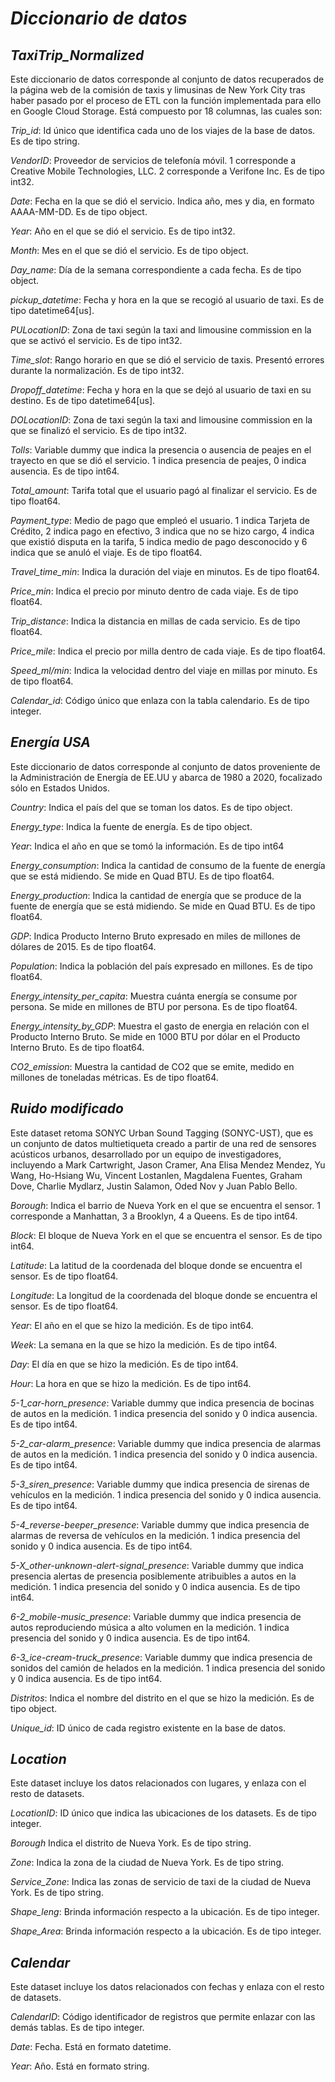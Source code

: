 # *Diccionario de datos*

## *TaxiTrip_Normalized*
Este diccionario de datos corresponde al conjunto de datos recuperados de la página web de la comisión de taxis y limusinas de New York City tras haber pasado por el proceso de ETL con la función implementada para ello en Google Cloud Storage. Está compuesto por 18 columnas, las cuales son:

*Trip_id*: 
Id único que identifica cada uno de los viajes de la base de datos. Es de tipo string.

*VendorID*:
Proveedor de servicios de telefonía móvil. 1 corresponde a Creative Mobile Technologies, LLC. 2 corresponde a Verifone Inc. Es de tipo int32. 

*Date*:
Fecha en la que se dió el servicio. Indica año, mes y dia, en formato AAAA-MM-DD. Es de tipo object. 

*Year*:
Año en el que se dió el servicio. Es de tipo int32. 

*Month*:
Mes en el que se dió el servicio. Es de tipo object. 

*Day_name*:
Día de la semana correspondiente a cada fecha. Es de tipo object. 

*pickup_datetime*:
Fecha y hora en la que se recogió al usuario de taxi. Es de tipo datetime64[us].

*PULocationID*:
Zona de taxi según la taxi and limousine commission en la que se activó el servicio. Es de tipo int32.

*Time_slot*: 
Rango horario en que se dió el servicio de taxis. Presentó errores durante la normalización. Es de tipo int32.

*Dropoff_datetime*:
Fecha y hora en la que se dejó al usuario de taxi en su destino. Es de tipo datetime64[us].

*DOLocationID*:
Zona de taxi según la taxi and limousine commission en la que se finalizó el servicio. Es de tipo int32.

*Tolls*:
Variable dummy que indica la presencia o ausencia de peajes en el trayecto en que se dió el servicio. 1 indica presencia de peajes, 0 indica ausencia. Es de tipo int64.

*Total_amount*:
Tarifa total que el usuario pagó al finalizar el servicio. Es de tipo float64.

*Payment_type*:
Medio de pago que empleó el usuario. 1 indica Tarjeta de Crédito, 2 indica pago en efectivo, 3 indica que no se hizo cargo, 4 indica que existió disputa en la tarifa, 5 indica medio de pago desconocido y 6 indica que se anuló el viaje. Es de tipo float64.

*Travel_time_min*:
Indica la duración del viaje en minutos. Es de tipo float64.

*Price_min*:
Indica el precio por minuto dentro de cada viaje. Es de tipo float64.

*Trip_distance*:
Indica la distancia en millas de cada servicio. Es de tipo float64.

*Price_mile*:
Indica el precio por milla dentro de cada viaje. Es de tipo float64.

*Speed_ml/min*:
Indica la velocidad dentro del viaje en millas por minuto. Es de tipo float64. 

*Calendar_id*:
Código único que enlaza con la tabla calendario. Es de tipo integer.

## *Energía USA*
Este diccionario de datos corresponde al conjunto de datos proveniente de la Administración de Energía de EE.UU y abarca de 1980 a 2020, focalizado sólo en Estados Unidos. 

*Country*:
Indica el país del que se toman los datos. Es de tipo object.

*Energy_type*:
Indica la fuente de energía. Es de tipo object.

*Year*:
Indica el año en que se tomó la información. Es de tipo int64

*Energy_consumption*: 
Indica la cantidad de consumo de la fuente de energía que se está midiendo. Se mide en Quad BTU. Es de tipo float64.

*Energy_production*:
Indica la cantidad de energía que se produce de la fuente de energía que se está midiendo. Se mide en Quad BTU. Es de tipo float64.

*GDP*:
Indica Producto Interno Bruto expresado en miles de millones de dólares de 2015. Es de tipo float64. 

*Population*:
Indica la población del país expresado en millones. Es de tipo float64.

*Energy_intensity_per_capita*:
Muestra cuánta energía se consume por persona. Se mide en millones de BTU por persona. Es de tipo float64.

*Energy_intensity_by_GDP*:
Muestra el gasto de energia en relación con el Producto Interno Bruto. Se mide en 1000 BTU por dólar en el Producto Interno Bruto. Es de tipo float64.

*CO2_emission*: 
Muestra la cantidad de CO2 que se emite, medido en millones de toneladas métricas. Es de tipo float64. 

## *Ruido modificado*
Este dataset retoma SONYC Urban Sound Tagging (SONYC-UST), que es un conjunto de datos multietiqueta creado a partir de una red de sensores acústicos urbanos, desarrollado por un equipo de investigadores, incluyendo a Mark Cartwright, Jason Cramer, Ana Elisa Mendez Mendez, Yu Wang, Ho-Hsiang Wu, Vincent Lostanlen, Magdalena Fuentes, Graham Dove, Charlie Mydlarz, Justin Salamon, Oded Nov y Juan Pablo Bello.

*Borough*:
Indica el barrio de Nueva York en el que se encuentra el sensor. 1 corresponde a Manhattan, 3 a Brooklyn, 4 a Queens. Es de tipo int64.

*Block*: 
El bloque de Nueva York en el que se encuentra el sensor. Es de tipo int64.

*Latitude*: 
La latitud de la coordenada del bloque donde se encuentra el sensor. Es de tipo float64.

*Longitude*:
La longitud de la coordenada del bloque donde se encuentra el sensor. Es de tipo float64.

*Year*:
El año en el que se hizo la medición. Es de tipo int64.

*Week*:
La semana en la que se hizo la medición. Es de tipo int64.

*Day*: 
El día en que se hizo la medición. Es de tipo int64. 

*Hour*: 
La hora en que se hizo la medición. Es de tipo int64.

*5-1_car-horn_presence*:
Variable dummy que indica presencia de bocinas de autos en la medición. 1 indica presencia del sonido y 0 indica ausencia. Es de tipo int64.

*5-2_car-alarm_presence*:
Variable dummy que indica presencia de alarmas de autos en la medición. 1 indica presencia del sonido y 0 indica ausencia. Es de tipo int64.

*5-3_siren_presence*: 
Variable dummy que indica presencia de sirenas de vehículos en la medición. 1 indica presencia del sonido y 0 indica ausencia. Es de tipo int64.

*5-4_reverse-beeper_presence*: 
Variable dummy que indica presencia de alarmas de reversa de vehículos en la medición. 1 indica presencia del sonido y 0 indica ausencia. Es de tipo int64.

*5-X_other-unknown-alert-signal_presence*: 
Variable dummy que indica presencia alertas de presencia posiblemente atribuibles a autos en la medición. 1 indica presencia del sonido y 0 indica ausencia. Es de tipo int64.

*6-2_mobile-music_presence*: 
Variable dummy que indica presencia de autos reproduciendo música a alto volumen en la medición. 1 indica presencia del sonido y 0 indica ausencia. Es de tipo int64.

*6-3_ice-cream-truck_presence*:
Variable dummy que indica presencia de sonidos del camión de helados en la medición. 1 indica presencia del sonido y 0 indica ausencia. Es de tipo int64.

*Distritos*: 
Indica el nombre del distrito en el que se hizo la medición. Es de tipo object. 

*Unique_id*:
ID único de cada registro existente en la base de datos.


## *Location*
Este dataset incluye los datos relacionados con lugares, y enlaza con el resto de datasets.

*LocationID*:
ID único que indica las ubicaciones de los datasets. Es de tipo integer.

*Borough*
Indica el distrito de Nueva York. Es de tipo string.

*Zone*:
Indica la zona de la ciudad de Nueva York. Es de tipo string.

*Service_Zone*:
Indica las zonas de servicio de taxi de la ciudad de Nueva York. Es de tipo string.

*Shape_leng*:
Brinda información respecto a la ubicación. Es de tipo integer. 

*Shape_Area*:
Brinda información respecto a la ubicación. Es de tipo integer.

## *Calendar*
Este dataset incluye los datos relacionados con fechas y enlaza con el resto de datasets.

*CalendarID*: 
Código identificador de registros que permite enlazar con las demás tablas. Es de tipo integer.

*Date*: 
Fecha. Está en formato datetime. 

*Year*: 
Año. Está en formato string.
